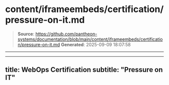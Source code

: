 # content/iframeembeds/certification/pressure-on-it.md

> **Source**: https://github.com/pantheon-systems/documentation/blob/main/content/iframeembeds/certification/pressure-on-it.md
> **Generated**: 2025-09-09 18:07:58

---

---
title: WebOps Certification
subtitle: "Pressure on IT"
---

<Partial file="certification-guide/pressure-on-it.md" />

